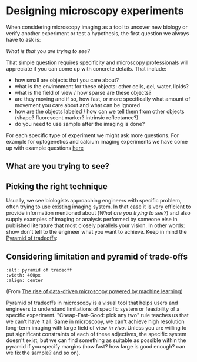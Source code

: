 # Designing microscopy experiments

When considering microscopy imaging as a tool to uncover new biology or verify another experiment or test a hypothesis, the first question we always have to ask is:

*What is that you are trying to see?*

That simple question requires specificity and microscopy professionals will appreciate if you can come up with concrete details. That include:

- how small are objects that you care about?
- what is the environment for these objects: other cells, gel, water, lipids?
- what is the field of view / how sparse are these objects?
- are they moving and if so, how fast, or more specifically what amount of movement you care about and what can be ignored
- how are the objects labeled / how can we tell them from other objects (shape? fluorescent marker? intrinsic reflectance?)
- do you need to use sample after the imaging is done?

For each specific type of experiment we might ask more questions. For example for optogenetics and calcium imaging experiments we have come up with example questions [here](https://focalplane.biologists.com/2021/04/12/a-biologists-checklist-for-calcium-imaging-and-optogenetic-analysis/)

## What are you trying to see?



## Picking the right technique

Usually, we see biologists approaching engineers with specific problem, often trying to use existing imaging system. In that case it is very efficient to provide information mentioned about (*What are you trying to see?*) and also supply examples of imaging or analysis performed by someone else in published literature that most closely parallels your vision. In other words: show don't tell to the engineer what you want to achieve. Keep in mind the [Pyramid of tradeoffs](https://www.nature.com/articles/s42003-023-04857-4):

## Considering limitation and pyramid of trade-offs

```{image} ../../static/pyramid-of-tradeoffs.png
:alt: pyramid of tradeoff
:width: 400px
:align: center
```

(From [The rise of data-driven microscopy powered by machine learning](https://onlinelibrary.wiley.com/doi/10.1111/jmi.13282))

Pyramid of tradeoffs in microscopy is a visual tool that helps users and engineers to understand limitations of specific system or feasibility of a specific experiment. "Cheap-Fast-Good: pick any two" rule teaches us that we can't have it all. Same in microscopy, we can't achieve high resolution long-term imaging with large field of view *in vivo*. Unless you are willing to put significant constraints of each of these adjectives, the specific system doesn't exist, but we can   find something as suitable as possible within the pyramid if you specify margins (how fast? how large is good enough? can we fix the sample? and so on).
